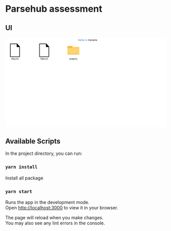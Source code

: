 # Parsehub assessment

## UI

![screenshot](public/screenshot.png)

## Available Scripts

In the project directory, you can run:

### `yarn install`

Install all package

### `yarn start`

Runs the app in the development mode.\
Open [http://localhost:3000](http://localhost:3000) to view it in your browser.

The page will reload when you make changes.\
You may also see any lint errors in the console.

